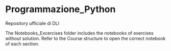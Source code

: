 # Programmazione_Python
Repository ufficiale di DLI 


The Notebooks_Excercises folder includes the notebooks of exercises without solution.
Refer to the Course structure to open the correct notebook of each section.
